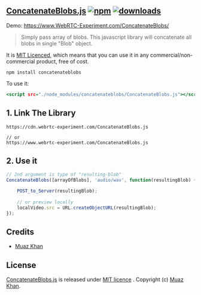 ## [ConcatenateBlobs.js](https://github.com/muaz-khan/ConcatenateBlobs)  [![npm](https://img.shields.io/npm/v/concatenateblobs.svg)](https://npmjs.org/package/concatenateblobs) [![downloads](https://img.shields.io/npm/dm/concatenateblobs.svg)](https://npmjs.org/package/concatenateblobs)

Demo: https://www.WebRTC-Experiment.com/ConcatenateBlobs/

> Simply pass array of blobs.
> This javascript library will concatenate all blobs in single "Blob" object.

It is <a href="https://www.webrtc-experiment.com/licence/">MIT Licenced</a>, which means that you can use it in any commercial/non-commercial product, free of cost.

```
npm install concatenateblobs
```

To use it:

```htm
<script src="./node_modules/concatenateblobs/ConcatenateBlobs.js"></script>
```

## 1. Link The Library

```
https://cdn.webrtc-experiment.com/ConcatenateBlobs.js

// or
https://www.webrtc-experiment.com/ConcatenateBlobs.js
```

## 2. Use it

```javascript
// 2nd argument is type of "resulting-blob"
ConcatenateBlobs([arrayOfBlobs], 'audio/wav', function(resultingBlob) {

    POST_to_Server(resultingBlob);
    
    // or preview locally
    localVideo.src = URL.createObjectURL(resultingBlob);
});
```

## Credits

* [Muaz Khan](http://www.MuazKhan.com/)

## License

[ConcatenateBlobs.js](https://github.com/muaz-khan/ConcatenateBlobs) is released under [MIT licence](https://www.webrtc-experiment.com/licence/) . Copyright (c) [Muaz Khan](https://plus.google.com/+MuazKhan).

